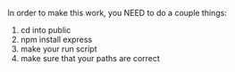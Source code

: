 In order to make this work, you NEED to do a couple things:

1) cd into public
2) npm install express
3) make your run script
4) make sure that your paths are correct